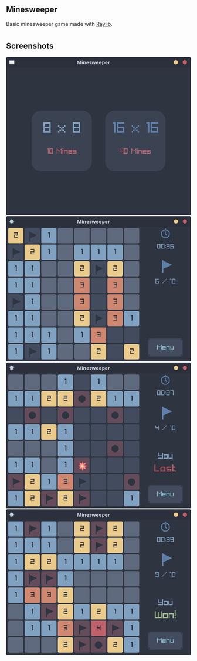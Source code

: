 ## Minesweeper
Basic minesweeper game made with [Raylib](https://github.com/raysan5/raylib).

#

## Screenshots
![](screenshots/menu.png)
![](screenshots/gameplay.png)
![](screenshots/lost.png)
![](screenshots/won.png)
